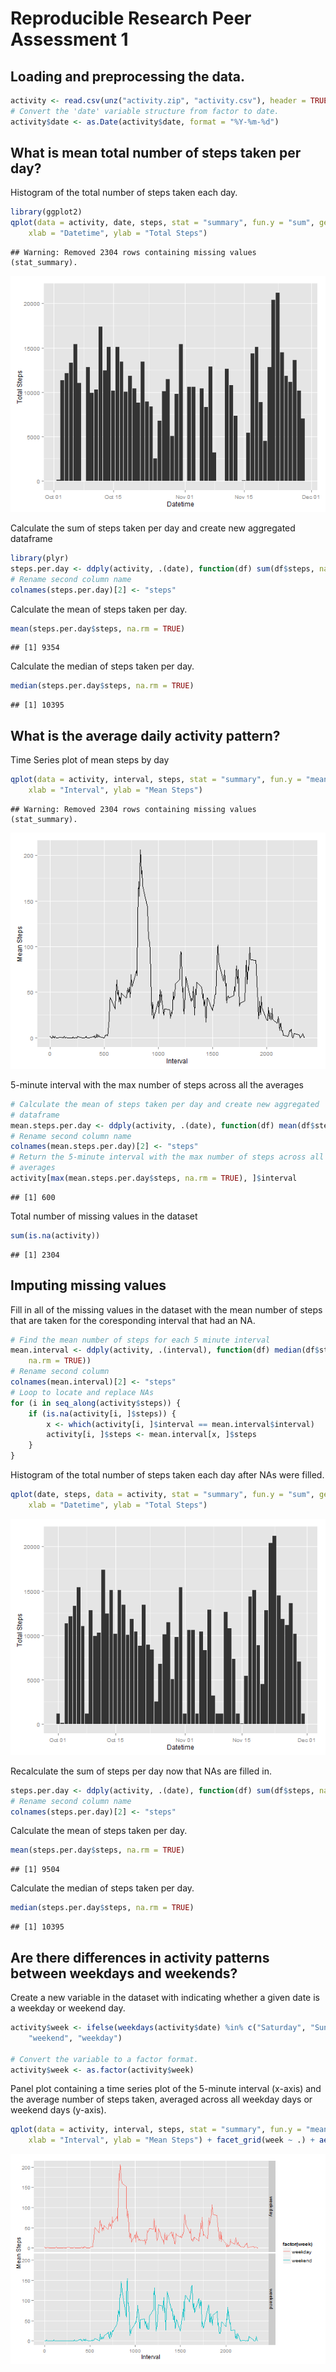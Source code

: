 Reproducible Research Peer Assessment 1
========================================================


## Loading and preprocessing the data.

```r
activity <- read.csv(unz("activity.zip", "activity.csv"), header = TRUE)
# Convert the 'date' variable structure from factor to date.
activity$date <- as.Date(activity$date, format = "%Y-%m-%d")
```



## What is mean total number of steps taken per day?
Histogram of the total number of steps taken each day.

```r
library(ggplot2)
qplot(data = activity, date, steps, stat = "summary", fun.y = "sum", geom = "histogram", 
    xlab = "Datetime", ylab = "Total Steps")
```

```
## Warning: Removed 2304 rows containing missing values (stat_summary).
```

![plot of chunk unnamed-chunk-2](figure/unnamed-chunk-2.png) 



Calculate the sum of steps taken per day and create new aggregated dataframe

```r
library(plyr)
steps.per.day <- ddply(activity, .(date), function(df) sum(df$steps, na.rm = TRUE))
# Rename second column name
colnames(steps.per.day)[2] <- "steps"
```



Calculate the mean of steps taken per day.

```r
mean(steps.per.day$steps, na.rm = TRUE)
```

```
## [1] 9354
```



Calculate the median of steps taken per day.

```r
median(steps.per.day$steps, na.rm = TRUE)
```

```
## [1] 10395
```


## What is the average daily activity pattern?
Time Series plot of mean steps by day

```r
qplot(data = activity, interval, steps, stat = "summary", fun.y = "mean", geom = "line", 
    xlab = "Interval", ylab = "Mean Steps")
```

```
## Warning: Removed 2304 rows containing missing values (stat_summary).
```

![plot of chunk unnamed-chunk-6](figure/unnamed-chunk-6.png) 



5-minute interval with the max number of steps across all the averages

```r
# Calculate the mean of steps taken per day and create new aggregated
# dataframe
mean.steps.per.day <- ddply(activity, .(date), function(df) mean(df$steps, na.rm = TRUE))
# Rename second column name
colnames(mean.steps.per.day)[2] <- "steps"
# Return the 5-minute interval with the max number of steps across all the
# averages
activity[max(mean.steps.per.day$steps, na.rm = TRUE), ]$interval
```

```
## [1] 600
```



Total number of missing values in the dataset

```r
sum(is.na(activity))
```

```
## [1] 2304
```


## Imputing missing values
Fill in all of the missing values in the dataset with the mean number of steps that are taken for the coresponding interval that had an NA.

```r
# Find the mean number of steps for each 5 minute interval
mean.interval <- ddply(activity, .(interval), function(df) median(df$steps, 
    na.rm = TRUE))
# Rename second column
colnames(mean.interval)[2] <- "steps"
# Loop to locate and replace NAs
for (i in seq_along(activity$steps)) {
    if (is.na(activity[i, ]$steps)) {
        x <- which(activity[i, ]$interval == mean.interval$interval)
        activity[i, ]$steps <- mean.interval[x, ]$steps
    }
}
```



Histogram of the total number of steps taken each day after NAs were filled.

```r
qplot(date, steps, data = activity, stat = "summary", fun.y = "sum", geom = "histogram", 
    xlab = "Datetime", ylab = "Total Steps")
```

![plot of chunk unnamed-chunk-10](figure/unnamed-chunk-10.png) 



Recalculate the sum of steps per day now that NAs are filled in.

```r
steps.per.day <- ddply(activity, .(date), function(df) sum(df$steps, na.rm = TRUE))
# Rename second column name
colnames(steps.per.day)[2] <- "steps"
```


Calculate the mean of steps taken per day.

```r
mean(steps.per.day$steps, na.rm = TRUE)
```

```
## [1] 9504
```



Calculate the median of steps taken per day.

```r
median(steps.per.day$steps, na.rm = TRUE)
```

```
## [1] 10395
```


## Are there differences in activity patterns between weekdays and weekends?
Create a new variable in the dataset with indicating whether a given date is a weekday or weekend day.

```r
activity$week <- ifelse(weekdays(activity$date) %in% c("Saturday", "Sunday"), 
    "weekend", "weekday")

# Convert the variable to a factor format.
activity$week <- as.factor(activity$week)
```



Panel plot containing a time series plot of the 5-minute interval (x-axis) and the average number of steps taken, averaged across all weekday days or weekend days (y-axis).

```r
qplot(data = activity, interval, steps, stat = "summary", fun.y = "mean", geom = "line", 
    xlab = "Interval", ylab = "Mean Steps") + facet_grid(week ~ .) + aes(colour = factor(week))
```

![plot of chunk unnamed-chunk-15](figure/unnamed-chunk-15.png) 

